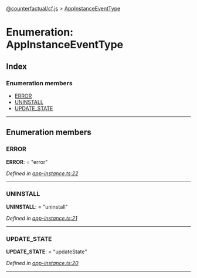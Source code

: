 [@counterfactual/cf.js](../README.md) > [AppInstanceEventType](../enums/appinstanceeventtype.md)

# Enumeration: AppInstanceEventType

## Index

### Enumeration members

* [ERROR](appinstanceeventtype.md#error)
* [UNINSTALL](appinstanceeventtype.md#uninstall)
* [UPDATE_STATE](appinstanceeventtype.md#update_state)

---

## Enumeration members

<a id="error"></a>

###  ERROR

**ERROR**:  = "error"

*Defined in [app-instance.ts:22](https://github.com/counterfactual/monorepo/blob/f55a119f/packages/cf.js/src/app-instance.ts#L22)*

___
<a id="uninstall"></a>

###  UNINSTALL

**UNINSTALL**:  = "uninstall"

*Defined in [app-instance.ts:21](https://github.com/counterfactual/monorepo/blob/f55a119f/packages/cf.js/src/app-instance.ts#L21)*

___
<a id="update_state"></a>

###  UPDATE_STATE

**UPDATE_STATE**:  = "updateState"

*Defined in [app-instance.ts:20](https://github.com/counterfactual/monorepo/blob/f55a119f/packages/cf.js/src/app-instance.ts#L20)*

___

